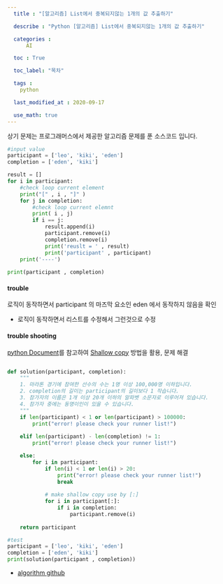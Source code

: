 ```yaml
---
  title : "[알고리즘] List에서 중복되지않는 1개의 값 추출하기"

  describe : "Python [알고리즘] List에서 중복되지않는 1개의 값 추출하기"

  categories : 
      AI

  toc : True

  toc_label: "목차"

  tags : 
    python

  last_modified_at : 2020-09-17

  use_math: true
---
```


상기 문제는 프로그래머스에서 제공한 알고리즘 문제를 푼 소스코드 입니다.

```python
#input value
participant = ['leo', 'kiki', 'eden']
completion = ['eden', 'kiki']

result = []
for i in participant:
    #check loop current element 
    print("[" , i , "]" )
    for j in completion:
        #check loop current elemnt
        print( i , j)
        if i == j:
            result.append(i)
            participant.remove(i)
            completion.remove(i)
            print('reuslt = ' , result)
            print('participant' , participant)
    print('----')
    
print(participant , completion)
```

#### trouble 
로직이 동작하면서 participant 의 마즈막 요소인 eden 에서 동작하지 않음을 확인
* 로직이 동작하면서 리스트를 수정해서 그런것으로 수정

#### trouble shooting

[python Document](https://docs.python.org/ko/3/tutorial/introduction.html)를 참고하여 [Shallow copy](https://docs.python.org/3/library/copy.html#shallow-vs-deep-copy) 방법을 활용, 문제 해결

```python 

def solution(participant, completion):
    """    
    1. 마라톤 경기에 참여한 선수의 수는 1명 이상 100,000명 이하입니다.
    2. completion의 길이는 participant의 길이보다 1 작습니다.
    3. 참가자의 이름은 1개 이상 20개 이하의 알파벳 소문자로 이루어져 있습니다.
    4. 참가자 중에는 동명이인이 있을 수 있습니다.
    """
    if len(participant) < 1 or len(participant) > 100000:
        print("error! please check your runner list!")
    
    elif len(participant) - len(completion) != 1:
        print("error! please check your runner list!")

    else:
        for i in participant:
            if len(i) < 1 or len(i) > 20:
                print("error! please check your runner list!")
                break
            
            # make shallow copy use by [:]
            for i in participant[:]:
                if i in completion:
                    participant.remove(i)
    
    return participant

#test
participant = ['leo', 'kiki', 'eden']
completion = ['eden', 'kiki']
print(solution(participant , completion))


```

* [algorithm github](https://github.com/YangDongJae/Algorithm)
